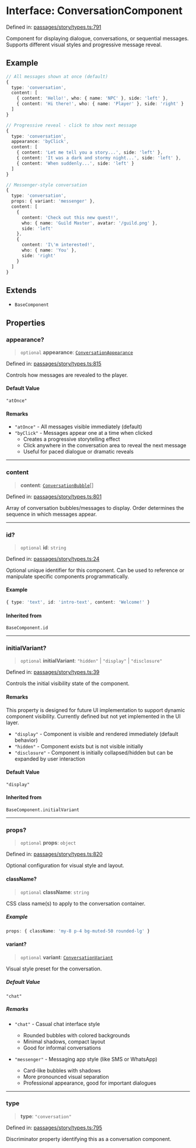 # Interface: ConversationComponent

Defined in: [passages/story/types.ts:791](https://github.com/laruss/react-text-game/blob/5d1b7f722e0508dc7727e83f20112624d7c139f7/packages/core/src/passages/story/types.ts#L791)

Component for displaying dialogue, conversations, or sequential messages.
Supports different visual styles and progressive message reveal.

## Example

```typescript
// All messages shown at once (default)
{
  type: 'conversation',
  content: [
    { content: 'Hello!', who: { name: 'NPC' }, side: 'left' },
    { content: 'Hi there!', who: { name: 'Player' }, side: 'right' }
  ]
}

// Progressive reveal - click to show next message
{
  type: 'conversation',
  appearance: 'byClick',
  content: [
    { content: 'Let me tell you a story...', side: 'left' },
    { content: 'It was a dark and stormy night...', side: 'left' },
    { content: 'When suddenly...', side: 'left' }
  ]
}

// Messenger-style conversation
{
  type: 'conversation',
  props: { variant: 'messenger' },
  content: [
    {
      content: 'Check out this new quest!',
      who: { name: 'Guild Master', avatar: '/guild.png' },
      side: 'left'
    },
    {
      content: 'I\'m interested!',
      who: { name: 'You' },
      side: 'right'
    }
  ]
}
```

## Extends

- `BaseComponent`

## Properties

### appearance?

> `optional` **appearance**: [`ConversationAppearance`](../type-aliases/ConversationAppearance.md)

Defined in: [passages/story/types.ts:815](https://github.com/laruss/react-text-game/blob/5d1b7f722e0508dc7727e83f20112624d7c139f7/packages/core/src/passages/story/types.ts#L815)

Controls how messages are revealed to the player.

#### Default Value

`"atOnce"`

#### Remarks

- `"atOnce"` - All messages visible immediately (default)
- `"byClick"` - Messages appear one at a time when clicked
  - Creates a progressive storytelling effect
  - Click anywhere in the conversation area to reveal the next message
  - Useful for paced dialogue or dramatic reveals

***

### content

> **content**: [`ConversationBubble`](../type-aliases/ConversationBubble.md)[]

Defined in: [passages/story/types.ts:801](https://github.com/laruss/react-text-game/blob/5d1b7f722e0508dc7727e83f20112624d7c139f7/packages/core/src/passages/story/types.ts#L801)

Array of conversation bubbles/messages to display.
Order determines the sequence in which messages appear.

***

### id?

> `optional` **id**: `string`

Defined in: [passages/story/types.ts:24](https://github.com/laruss/react-text-game/blob/5d1b7f722e0508dc7727e83f20112624d7c139f7/packages/core/src/passages/story/types.ts#L24)

Optional unique identifier for this component.
Can be used to reference or manipulate specific components programmatically.

#### Example

```typescript
{ type: 'text', id: 'intro-text', content: 'Welcome!' }
```

#### Inherited from

`BaseComponent.id`

***

### initialVariant?

> `optional` **initialVariant**: `"hidden"` \| `"display"` \| `"disclosure"`

Defined in: [passages/story/types.ts:39](https://github.com/laruss/react-text-game/blob/5d1b7f722e0508dc7727e83f20112624d7c139f7/packages/core/src/passages/story/types.ts#L39)

Controls the initial visibility state of the component.

#### Remarks

This property is designed for future UI implementation to support dynamic component visibility.
Currently defined but not yet implemented in the UI layer.

- `"display"` - Component is visible and rendered immediately (default behavior)
- `"hidden"` - Component exists but is not visible initially
- `"disclosure"` - Component is initially collapsed/hidden but can be expanded by user interaction

#### Default Value

`"display"`

#### Inherited from

`BaseComponent.initialVariant`

***

### props?

> `optional` **props**: `object`

Defined in: [passages/story/types.ts:820](https://github.com/laruss/react-text-game/blob/5d1b7f722e0508dc7727e83f20112624d7c139f7/packages/core/src/passages/story/types.ts#L820)

Optional configuration for visual style and layout.

#### className?

> `optional` **className**: `string`

CSS class name(s) to apply to the conversation container.

##### Example

```typescript
props: { className: 'my-8 p-4 bg-muted-50 rounded-lg' }
```

#### variant?

> `optional` **variant**: [`ConversationVariant`](../type-aliases/ConversationVariant.md)

Visual style preset for the conversation.

##### Default Value

`"chat"`

##### Remarks

- `"chat"` - Casual chat interface style
  - Rounded bubbles with colored backgrounds
  - Minimal shadows, compact layout
  - Good for informal conversations

- `"messenger"` - Messaging app style (like SMS or WhatsApp)
  - Card-like bubbles with shadows
  - More pronounced visual separation
  - Professional appearance, good for important dialogues

***

### type

> **type**: `"conversation"`

Defined in: [passages/story/types.ts:795](https://github.com/laruss/react-text-game/blob/5d1b7f722e0508dc7727e83f20112624d7c139f7/packages/core/src/passages/story/types.ts#L795)

Discriminator property identifying this as a conversation component.
